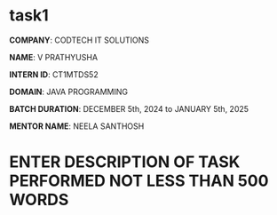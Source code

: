 # task1 

**COMPANY**: CODTECH IT SOLUTIONS

**NAME**: V PRATHYUSHA

**INTERN ID**: CT1MTDS52

**DOMAIN**: JAVA PROGRAMMING

**BATCH DURATION**: DECEMBER 5th, 2024 to JANUARY 5th, 2025

**MENTOR NAME**: NEELA SANTHOSH

# ENTER DESCRIPTION OF TASK PERFORMED NOT LESS THAN 500 WORDS
